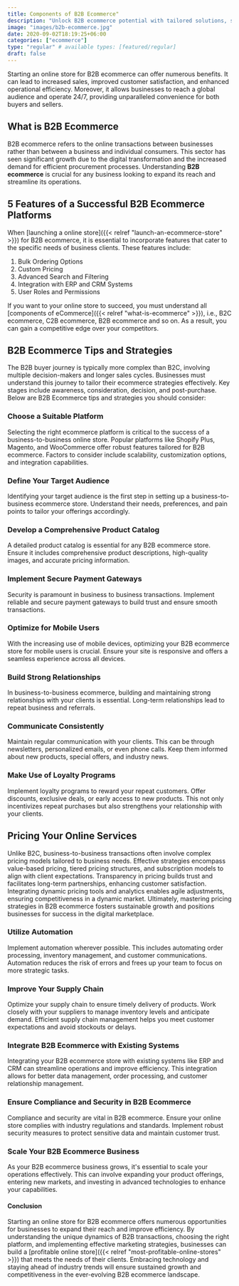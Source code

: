 ```yaml
---
title: Components of B2B Ecommerce"
description: "Unlock B2B ecommerce potential with tailored solutions, streamlining transactions and fostering collaboration, ensuring seamless operations and data security."
image: "images/b2b-ecommerce.jpg"
date: 2020-09-02T18:19:25+06:00
categories: ["ecommerce"]
type: "regular" # available types: [featured/regular]
draft: false
---
```


Starting an online store for B2B ecommerce can offer numerous benefits. It can lead to increased sales, improved customer satisfaction, and enhanced operational efficiency. Moreover, it allows businesses to reach a global audience and operate 24/7, providing unparalleled convenience for both buyers and sellers.

## What is B2B Ecommerce

B2B ecommerce refers to the online transactions between businesses rather than between a business and individual consumers. This sector has seen significant growth due to the digital transformation and the increased demand for efficient procurement processes. Understanding **B2B ecommerce** is crucial for any business looking to expand its reach and streamline its operations.

## 5 Features of a Successful B2B Ecommerce Platforms

When [launching a online store]({{< relref "launch-an-ecommerce-store" >}}) for B2B ecommerce, it is essential to incorporate features that cater to the specific needs of business clients. These features include:

1. Bulk Ordering Options
2. Custom Pricing
3. Advanced Search and Filtering
4. Integration with ERP and CRM Systems
5. User Roles and Permissions

If you want to your online store to succeed, you must understand all [components of eCommerce]({{< relref "what-is-ecommerce" >}}), i.e., B2C ecommerce, C2B ecommerce, B2B ecommerce and so on. As a result, you can gain a competitive edge over your competitors.

## B2B Ecommerce Tips and Strategies

The B2B buyer journey is typically more complex than B2C, involving multiple decision-makers and longer sales cycles. Businesses must understand this journey to tailor their ecommerce strategies effectively. Key stages include awareness, consideration, decision, and post-purchase. Below are B2B Ecommerce tips and strategies you should consider:

### Choose a Suitable Platform

Selecting the right ecommerce platform is critical to the success of a business-to-business online store. Popular platforms like Shopify Plus, Magento, and WooCommerce offer robust features tailored for B2B ecommerce. Factors to consider include scalability, customization options, and integration capabilities.

### Define Your Target Audience

Identifying your target audience is the first step in setting up a business-to-business ecommerce store. Understand their needs, preferences, and pain points to tailor your offerings accordingly.

### Develop a Comprehensive Product Catalog

A detailed product catalog is essential for any B2B ecommerce store. Ensure it includes comprehensive product descriptions, high-quality images, and accurate pricing information.

### Implement Secure Payment Gateways

Security is paramount in business to business transactions. Implement reliable and secure payment gateways to build trust and ensure smooth transactions.

### Optimize for Mobile Users

With the increasing use of mobile devices, optimizing your B2B ecommerce store for mobile users is crucial. Ensure your site is responsive and offers a seamless experience across all devices.

### Build Strong Relationships

In business-to-business ecommerce, building and maintaining strong relationships with your clients is essential. Long-term relationships lead to repeat business and referrals.

### Communicate Consistently

Maintain regular communication with your clients. This can be through newsletters, personalized emails, or even phone calls. Keep them informed about new products, special offers, and industry news.

### Make Use of Loyalty Programs

Implement loyalty programs to reward your repeat customers. Offer discounts, exclusive deals, or early access to new products. This not only incentivizes repeat purchases but also strengthens your relationship with your clients.

## Pricing Your Online Services

Unlike B2C, business-to-business transactions often involve complex pricing models tailored to business needs. Effective strategies encompass value-based pricing, tiered pricing structures, and subscription models to align with client expectations. Transparency in pricing builds trust and facilitates long-term partnerships, enhancing customer satisfaction. Integrating dynamic pricing tools and analytics enables agile adjustments, ensuring competitiveness in a dynamic market. Ultimately, mastering pricing strategies in B2B ecommerce fosters sustainable growth and positions businesses for success in the digital marketplace.

### Utilize Automation

Implement automation wherever possible. This includes automating order processing, inventory management, and customer communications. Automation reduces the risk of errors and frees up your team to focus on more strategic tasks.

### Improve Your Supply Chain

Optimize your supply chain to ensure timely delivery of products. Work closely with your suppliers to manage inventory levels and anticipate demand. Efficient supply chain management helps you meet customer expectations and avoid stockouts or delays.

### Integrate B2B Ecommerce with Existing Systems

Integrating your B2B ecommerce store with existing systems like ERP and CRM can streamline operations and improve efficiency. This integration allows for better data management, order processing, and customer relationship management.

### Ensure Compliance and Security in B2B Ecommerce

Compliance and security are vital in B2B ecommerce. Ensure your online store complies with industry regulations and standards. Implement robust security measures to protect sensitive data and maintain customer trust.

### Scale Your B2B Ecommerce Business

As your B2B ecommerce business grows, it's essential to scale your operations effectively. This can involve expanding your product offerings, entering new markets, and investing in advanced technologies to enhance your capabilities.

#### Conclusion

Starting an online store for B2B ecommerce offers numerous opportunities for businesses to expand their reach and improve efficiency. By understanding the unique dynamics of B2B transactions, choosing the right platform, and implementing effective marketing strategies, businesses can build a [profitable online store]({{< relref "most-profitable-online-stores" >}}) that meets the needs of their clients. Embracing technology and staying ahead of industry trends will ensure sustained growth and competitiveness in the ever-evolving B2B ecommerce landscape.
